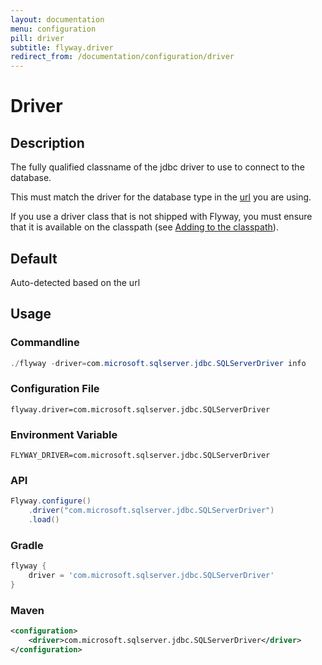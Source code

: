 ```yaml
---
layout: documentation
menu: configuration
pill: driver
subtitle: flyway.driver
redirect_from: /documentation/configuration/driver
---
```


# Driver

## Description
The fully qualified classname of the jdbc driver to use to connect to the database.

This must match the driver for the database type in the [url](/documentation/configuration/parameters/url) you are using.

If you use a driver class that is not shipped with Flyway, you must ensure that it is available on the classpath (see [Adding to the classpath](/documentation/addingToTheClasspath)).

## Default
Auto-detected based on the url

## Usage

### Commandline
```powershell
./flyway -driver=com.microsoft.sqlserver.jdbc.SQLServerDriver info
```

### Configuration File
```properties
flyway.driver=com.microsoft.sqlserver.jdbc.SQLServerDriver
```

### Environment Variable
```properties
FLYWAY_DRIVER=com.microsoft.sqlserver.jdbc.SQLServerDriver
```

### API
```java
Flyway.configure()
    .driver("com.microsoft.sqlserver.jdbc.SQLServerDriver")
    .load()
```

### Gradle
```groovy
flyway {
    driver = 'com.microsoft.sqlserver.jdbc.SQLServerDriver'
}
```

### Maven
```xml
<configuration>
    <driver>com.microsoft.sqlserver.jdbc.SQLServerDriver</driver>
</configuration>
```